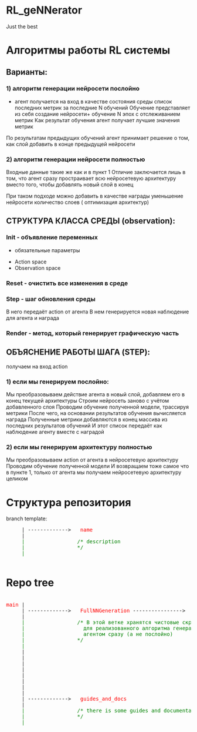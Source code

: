 # RL_geNNerator
Just the best<br>

# Алгоритмы работы RL системы 

## Варианты:

### 1) алгоритм генерации нейросети послойно 

- агент получается на вход в качестве состояния среды список последних метрик за последние N обучений
Обучение представляет из себя создание нейросети+ обучение N эпох с отслеживанием метрик
Как результат обучения агент получает лучшие значения метрик

По результатам предыдущих обучений агент принимает решение о том, как слой добавить в конце предыдущей нейросети

### 2) алгоритм генерации нейросети полностью

Входные данные такие же как и в пункт 1
Отличие заключается лишь в том, что агент сразу простраивает всю нейросетевую архитектуру вместо того, чтобы добавлять новый слой в конец

При таком подходе можно добавить в качестве награды уменьшение нейросети количество слоев ( оптимизация архитектур)

## СТРУКТУРА КЛАССА СРЕДЫ (observation):
### Init - объявление переменных 
- обязательные параметры 
* Action space
* Observation space
### Reset - очистить все изменения в среде
### Step - шаг обновления среды
В него передаёт action от агента
В нем генерируется новая наблюдение для агента и награда
### Render - метод, который генерирует графическую часть

## ОБЪЯСНЕНИЕ РАБОТЫ ШАГА (STEP):
получаем на вход action
### 1) если мы генерируем послойно:
Мы преобразовываем действие агента в новый слой, добавляем его в конец текущей архитектуры
Строим нейросеть заново с учётом добавленного слоя
Проводим обучение полученной модели, трассируя метрики
После чего, на основании результатов обучения вычисляется награда 
Полученные метрики добавляются в конец массива из последних результатов обучений 
И этот список передаёт как наблюдение агенту вместе с наградой

### 2) если мы генерируем архитектуру полностью
Мы преобразовываем action от агента в нейросетевую архитектуру
Проводим обучение полученной модели
И возвращаем тоже самое что в пункте 1, только от агента мы получаем нейросетевую архитектуру целиком

# Структура репозитория
branch template:
<pre>
     | ------------->  <span style="color: red"> name </span>
     | <span style="color: green">
     |                 /* description
     |                 */
     |</span> 

</pre>
# Repo tree
<pre>

<span style="color: red">main </span>|
     | ------------->  <span style="color: red"> FullNNGeneration </span>----------------> <span style="color: blue"> fullNNGenerationEnv </span>
     |<span style="color: green">                                                                           | /* Здесь разработка кастомной среды 
     |                 /* В этой ветке хранятся чистовые скрипты                           |
     |                   для реализованного алгоритма генерации всей нейросети             |
     |                   агентом сразу (а не послойно)                                     |
     |                 */                                                                  | */
     |</span>  
     |
     |
     |
     |
     |
     |
     |
     |
     | ------------->  <span style="color: red"> guides_and_docs </span>
     | <span style="color: green">
     |                 /* there is some guides and documentation 
     |                 */
     |</span> 

</pre>
